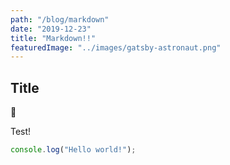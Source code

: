 ```yaml
---
path: "/blog/markdown"
date: "2019-12-23"
title: "Markdown!!"
featuredImage: "../images/gatsby-astronaut.png"
---
```


## Title

:poop:

Test!

```javascript
console.log("Hello world!");
```
